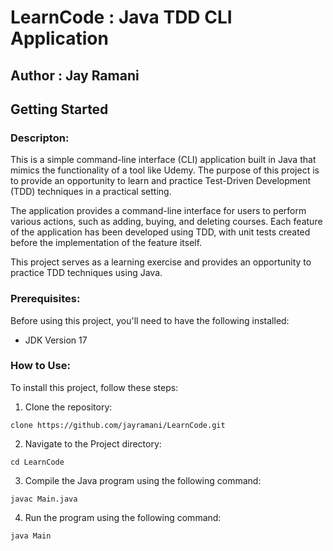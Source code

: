 # LearnCode : Java TDD CLI Application

## Author : Jay Ramani

## Getting Started

### **Descripton:**

This is a simple command-line interface (CLI) application built in Java that mimics the functionality of a tool like Udemy. The purpose of this project is to provide an opportunity to learn and practice Test-Driven Development (TDD) techniques in a practical setting.

The application provides a command-line interface for users to perform various actions, such as adding, buying, and deleting courses. Each feature of the application has been developed using TDD, with unit tests created before the implementation of the feature itself.

This project serves as a learning exercise and provides an opportunity to practice TDD techniques using Java.

### **Prerequisites:**

Before using this project, you'll need to have the following installed:

- JDK Version 17

### **How to Use:**

To install this project, follow these steps:

1. Clone the repository: 
```
clone https://github.com/jayramani/LearnCode.git
```

2. Navigate to the Project directory: 
```
cd LearnCode
```
3. Compile the Java program using the following command:
 
```
javac Main.java
```   
4. Run the program using the following command:
```
java Main
```





